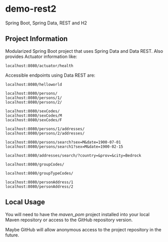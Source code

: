 # demo-rest2
Spring Boot, Spring Data, REST and H2

## Project Information
Modularized Spring Boot project that uses Spring Data and Data REST.
Also provides Actuator information like:
    
    localhost:8080/actuator/health

Accessible endpoints using Data REST are:

    localhost:8080/helloworld

    localhost:8080/persons/
    localhost:8080/persons/1/
    localhost:8080/persons/2/

    localhost:8080/sexCodes/
    localhost:8080/sexCodes/M
    localhost:8080/sexCodes/F

    localhost:8080/persons/1/addresses/
    localhost:8080/persons/2/addresses/

    localhost:8080/persons/search?sex=M&date=1900-07-01
    localhost:8080/persons/search1?sex=M&date=1900-02-15

    localhost:8080/addresses/search/?country=&prov=&city=Bedrock

    localhost:8080/groupCodes/

    localhost:8080/groupTypeCodes/

    localhost:8080/personAddress/1
    localhost:8080/personAddress/2




## Local Usage
You will need to have the _maven_pom_ project installed into your
local Maven repository or access to the GitHub repository version.

Maybe GitHub will allow anonymous access to the project repository
in the future.
